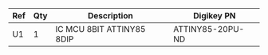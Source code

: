 |Ref|Qty|Description|Digikey PN|
|---|---|-----------|------|
|U1|1|IC MCU 8BIT ATTINY85 8DIP|ATTINY85-20PU-ND|



